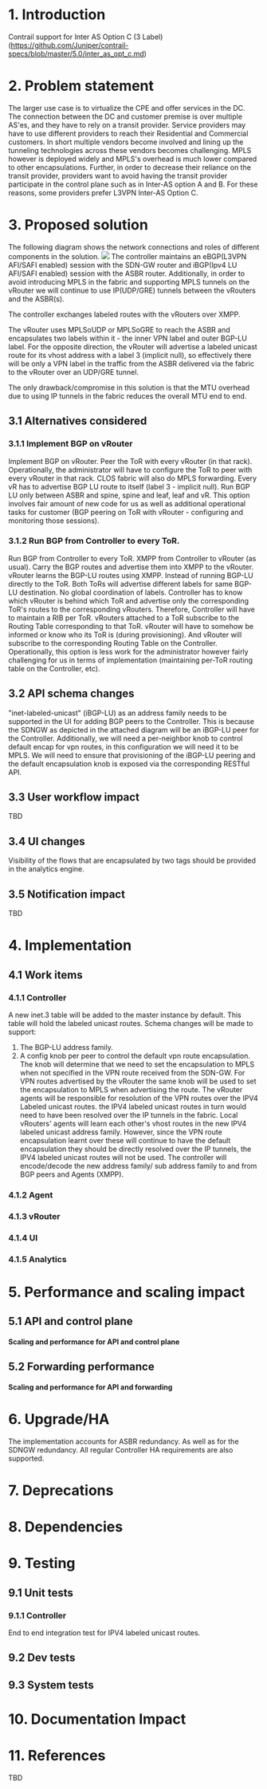 # 1. Introduction
Contrail support for Inter AS Option C (3 Label)
(https://github.com/Juniper/contrail-specs/blob/master/5.0/inter_as_opt_c.md)

# 2. Problem statement
The larger use case is to virtualize the CPE and offer services in the DC. The
connection between the DC and customer premise is over multiple AS'es, and they
have to rely on a transit provider. Service providers may have to use different
providers to reach their Residential and Commercial customers.
In short multiple vendors become involved and lining up the tunneling
technologies across these vendors becomes challenging.
MPLS however is deployed widely and MPLS's overhead is much lower compared to
other encapsulations.
Further, in order to decrease their reliance on the transit provider, providers
want to avoid having the transit provider participate in the control plane
such as in Inter-AS option A and B.
For these reasons, some providers prefer L3VPN Inter-AS Option C.

# 3. Proposed solution
The following diagram shows the network connections and roles of different
components in the solution.
<img src="images/inter_as_option_c_solution.png">
The controller maintains an eBGP(L3VPN AFI/SAFI enabled) session with the SDN-GW
router and iBGP(Ipv4 LU AFI/SAFI enabled) session with the ASBR router.
Additionally, in order to avoid introducing MPLS
in the fabric and supporting MPLS tunnels on the vRouter we will continue to use
IP(UDP/GRE) tunnels between the vRouters and the ASBR(s).

The controller exchanges labeled routes with the vRouters over XMPP.

The vRouter uses MPLSoUDP or MPLSoGRE to reach the ASBR and encapsulates two
labels within it - the inner VPN label and outer BGP-LU label.
For the opposite direction, the vRouter will advertise a labeled
unicast route for its vhost address with a label 3 (implicit null), so
effectively there will be only a VPN label in the traffic from the ASBR
delivered via the fabric to the vRouter over an UDP/GRE tunnel.

The only drawback/compromise in this solution is that the MTU overhead due to
using IP tunnels in the fabric reduces the overall MTU end to end.

## 3.1 Alternatives considered
### 3.1.1 Implement BGP on vRouter
Implement BGP on vRouter. Peer the ToR with every vRouter (in that rack).
Operationally, the administrator will have to configure the ToR to peer with
every vRouter in that rack.
CLOS fabric will also do MPLS forwarding.
Every vR has to advertise BGP LU route to itself (label 3 - implicit null).
Run BGP LU only between ASBR and spine, spine and leaf, leaf and vR.
This option involves fair amount of new code for us as well as additional
operational tasks for customer (BGP peering on ToR with vRouter - configuring
and monitoring those sessions).

### 3.1.2 Run BGP from Controller to every ToR.
Run BGP from Controller to every ToR.
XMPP from Controller to vRouter (as usual).
Carry the BGP routes and advertise them into XMPP to the vRouter. vRouter learns
the BGP-LU routes using XMPP. Instead of running BGP-LU directly to the ToR.
Both ToRs will advertise different labels for same BGP-LU destination. No
global coordination of labels.
Controller has to know which vRouter is behind which ToR and advertise only the
corresponding ToR's routes to the corresponding vRouters. Therefore, Controller
will have to maintain a RIB per ToR.
vRouters attached to a ToR subscribe to the Routing Table corresponding to that
ToR.
vRouter will have to somehow be informed or know who its ToR is
(during provisioning). And vRouter will subscribe to the corresponding Routing
Table on the Controller.
Operationally, this option is less work for the administrator however fairly
challenging for us in terms of implementation (maintaining per-ToR routing table
on the Controller, etc).

## 3.2 API schema changes
"inet-labeled-unicast" (iBGP-LU) as an address family needs to be supported in
the UI for adding BGP peers to the Controller. This is because the SDNGW as
depicted in the attached diagram will be an iBGP-LU peer for the Controller.
Additionally, we will need a per-neighbor knob to control default encap for vpn
routes, in this configuration we will need it to be MPLS.
We will need to ensure that provisioning of the iBGP-LU peering and the default
encapsulation knob is exposed via the corresponding RESTful API.

## 3.3 User workflow impact
TBD

## 3.4 UI changes
Visibility of the flows that are encapsulated by two tags should be provided in
the analytics engine.

## 3.5 Notification impact
TBD

# 4. Implementation
## 4.1 Work items
### 4.1.1 Controller
A new inet.3 table will be added to the master instance by default. This table
will hold the labeled unicast routes.
Schema changes will be made to support:
1) The BGP-LU address family.
2) A config knob per peer to control the default vpn route encapsulation. The
knob will determine that we need to set the encapsulation to MPLS when not
specified in the VPN route received from the SDN-GW. For VPN routes
advertised by the vRouter the same knob will be used to set the encapsulation to
MPLS when advertising the route.
The vRouter agents will be responsible for resolution of the VPN routes over
the IPV4 Labeled unicast routes. the IPV4 labeled unicast routes in turn
would need to have been resolved over the IP tunnels in the fabric.
Local vRouters' agents will learn each other's vhost routes in the new IPV4
labeled unicast address family. However, since the VPN route encapsulation
learnt over these will continue to have the default encapsulation they should be
directly resolved over the IP tunnels, the IPV4 labeled unicast routes will not
be used.
The controller will encode/decode the new address family/ sub address family to
and from BGP peers and Agents (XMPP).

### 4.1.2 Agent
### 4.1.3 vRouter
### 4.1.4 UI
### 4.1.5 Analytics

# 5. Performance and scaling impact
## 5.1 API and control plane
#### Scaling and performance for API and control plane

## 5.2 Forwarding performance
#### Scaling and performance for API and forwarding

# 6. Upgrade/HA
The implementation accounts for ASBR redundancy. As well as for the SDNGW
redundancy. All regular Controller HA requirements are also supported.

# 7. Deprecations

# 8. Dependencies

# 9. Testing
## 9.1 Unit tests
### 9.1.1 Controller
End to end integration test for IPV4 labeled unicast routes.

## 9.2 Dev tests
## 9.3 System tests

# 10. Documentation Impact

# 11. References
TBD
